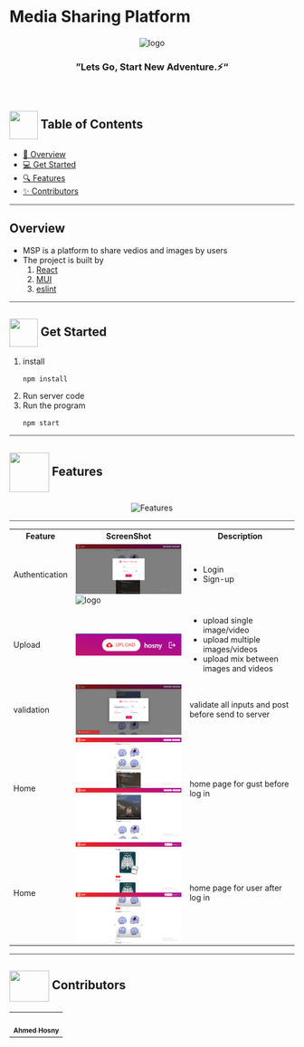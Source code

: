 <div align= >
   

# Media Sharing Platform


</div>
<div align="center">
   <img align="center"  width="675px" src="https://user-images.githubusercontent.com/71986226/210291217-ebbf139b-a191-4300-b135-97b24414f7b4.gif" alt="logo">


### ”Lets Go, Start New Adventure.⚡“
   
</div>
 
<p align="center"> 
    <br> 
</p>

## <img align= center width=50px height=50px src="https://thumbs.gfycat.com/HeftyDescriptiveChimneyswift-size_restricted.gif"> Table of Contents

- <a href ="#about"> 📙 Overview</a>
- <a href ="#started"> 💻 Get Started</a>
- <a href ="#features"> 🔍 Features</a>
- <a href ="#contributors"> ✨ Contributors</a>
<hr style="background-color: #4b4c60"></hr>

## Overview <a id = "about"></a>

<ul>
<li>
MSP is a platform to share vedios and images by users 
</li>
<li>The project is built by
<ol>

<li>
<a href="https://reactjs.org/docs/getting-started.html">React</a> 
</li>
<li>
<a href="https://mui.com/material-ui/getting-started/overview/">MUI</a>
</li>
<li>
<a href="https://eslint.org/">eslint</a>
</li>
</ol>
</li>
</ul>
<hr style="background-color: #4b4c60"></hr>

## <img  align= center width=50px height=50px src="https://c.tenor.com/HgX89Yku5V4AAAAi/to-the-moon.gif"> Get Started <a id = "started"></a>

<ol>
<li>install 

<br>

```
npm install
```

</li>
<li>Run server code

</li>
<li>Run the program

<br>

```
npm start
```
</li>
</ol>
<hr style="background-color: #4b4c60"></hr>

## <img  align= center width= 70px height =70px src="https://media1.giphy.com/media/NnSFnC428LRHaxUNzj/giphy.gif?cid=ecf05e47r1hlw9wrf1swakc9gxgn508lyzvbyzgp9i1iyvwl&rid=giphy.gif&ct=s"> Features  <a id ="features"></a>


<div align="center">
   <img align="center" width="600px" src="https://user-images.githubusercontent.com/71986226/214973107-694909ea-3fbc-471c-8a2f-adbd7bbe5656.png" alt="Features">
   
</div>
<hr style="background-color: #4b4c60"></hr>

<table align="left;">
<tr>
<th width=20%>Feature</th>
<th width=40%>ScreenShot</th>
<th>Description</th>
</tr>
<tr>
<td>
 Authentication
</td>
<td>

   <img align="center"  src="frontend\Readme Media\login.png" alt="logo">
   <img align="center"  src="frontend\Readme Media\signin.png" alt="logo">
</td>
<td>
<ul>
<li>Login</li>
<li>Sign-up</li>
</ul>
</td>
</tr>
<tr>
<td> Upload </td>
<td>

<img align="center" src="frontend\Readme Media\upload.png" alt="logo">
</td>
<td>

<ul>
<li>upload single image/video</li>
<li>upload multiple images/videos</li>
<li>upload mix between images and videos</li>
</ul>
</td>
</tr>
<tr>
<td>validation</td>
<td>

   <img align="center"   src="frontend\Readme Media\validation.png" alt="logo">
</td>
<td><p>validate all inputs and post before send to server</p> 
</td>
</tr>
<tr>
<td> Home </td>
<td>

<img align="center" src="frontend\Readme Media\home.png" alt="logo">
<img align="center" src="frontend\Readme Media\homeVideo.png" alt="logo">
</td>
<td>
<p>home page for gust before log in</p>
</td>
</tr>
</tr>
<tr>
<td> Home </td>
<td>

<img align="center" src="frontend\Readme Media\userHome.png" alt="logo">
<img align="center" src="frontend\Readme Media\userHome2.png" alt="logo">
</td>
<td>
<p>home page for user after log in</p>
</td>
</tr>
<tr>
</table>

<hr style="background-color: #4b4c60"></hr>

## <img  align="center" width= 70px height =55px src="https://media0.giphy.com/media/Xy702eMOiGGPzk4Zkd/giphy.gif?cid=ecf05e475vmf48k83bvzye3w2m2xl03iyem3tkuw2krpkb7k&rid=giphy.gif&ct=s"> Contributors <a id ="contributors"></a>

<table align="center" >
  <tr>
      <td align="center"><a href="https://github.com/AhmedHosny2024"><img src="https://avatars.githubusercontent.com/u/76389601?v=4" width="150px;" alt=""/><br /><sub><b>Ahmed Hosny</b></sub></a><br /></td>
  </tr>
</table>
